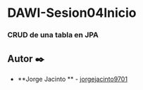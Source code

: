 # DAWI-Sesion04Inicio
### CRUD de una tabla en JPA

## Autor ✒️

* **Jorge Jacinto ** - [jorgejacinto9701](https://github.com/jorgejacinto9701)
